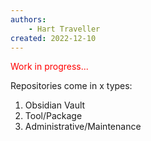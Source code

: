 ```yaml
---
authors:
    - Hart Traveller
created: 2022-12-10
---
```


<style>

    .md-typeset h1,
    .md-content__button {

        display: none;

    }

</style>

<p style="color: red; ">Work in progress...</p>

Repositories come in x types:

1. Obsidian Vault
2. Tool/Package
3. Administrative/Maintenance
